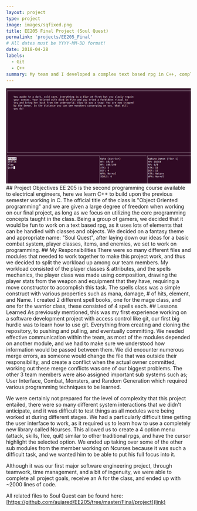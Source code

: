 ```yaml
---
layout: project
type: project
image: images/sqfixed.png
title: EE205 Final Project (Soul Quest)
permalink: 'projects/EE205_Final'
# All dates must be YYYY-MM-DD format!
date: 2018-04-28
labels:
  - Git
  - C++
summary: My team and I developed a complex text based rpg in C++, complete with combat system, items, stats, and encounters
---
```

<img class="ui medium right floated rounded image" src="../images/sq2.png">
## Project Objectives
EE 205 is the second programming course available to electrical engineers, here we learn C++ to build upon the previous semester working in C. The official title of the class is "Object Oriented programming" and we are given a large degree of freedom when working on our final project, as long as we focus on utilizing the core programming concepts taught in the class. Being a group of gamers, we decided that it would be fun to work on a text based rpg, as it uses lots of elements that can be handled with classes and objects. We decided on a fantasy theme and appropriate name: "Soul Quest", after laying down our ideas for a basic combat system, player classes, items, and enemies, we set to work on programming.
## My Responsibilities
There were so many different files and modules that needed to work together to make this project work, and thus we decided to split the workload up among our team members. My workload consisted of the player classes & attributes, and the spells mechanics, the player class was made using composition, drawing the player stats from the weapon and equipment that they have, requiring a move constructor to accomplish this task. The spells class was a simple construct with various properties such as mana, damage, # of hits, element, and Name. I created 2 different spell books, one for the mage class, and one for the warrior class, these consisted of 4 spells each.
## Lessons Learned
As previously mentioned, this was my first experience working on a software development project with access control like git, our first big hurdle was to learn how to use git. Everything from creating and cloning the repository, to pushing and pulling, and eventually committing. We needed effective communication within the team, as most of the modules depended on another module, and we had to make sure we understood how information would be passed between them. We did encounter numerous merge errors, as someone would change the file that was outside their responsibility, and create a conflict when the actual owner committed, working out these merge conflicts was one of our biggest problems. The other 3 team members were also assigned important sub systems such as; User Interface, Combat, Monsters, and Random Generation which required various programming techniques to be learned.

We were certainly not prepared for the level of complexity that this project entailed, there were so many different system interactions that we didn't anticipate, and it was difficult to test things as all modules were being worked at during different stages. We had a particularly difficult time getting the user interface to work, as it required us to learn how to use a completely new library called Ncurses. This allowed us to create a 4 option menu (attack, skills, flee, quit) similar to other traditional rpgs, and have the cursor highlight the selected option. We ended up taking over some of the other sub modules from the member working on Ncurses because it was such a difficult task, and we wanted him to be able to put his full focus into it. 

Although it was our first major software engineering project, through teamwork, time management, and a bit of ingenuity, we were able to complete all project goals, receive an A for the class, and ended up with ~2000 lines of code.

All related files to Soul Quest can be found here: [https://github.com/aujared/EE205/tree/master/Final/project](link)
